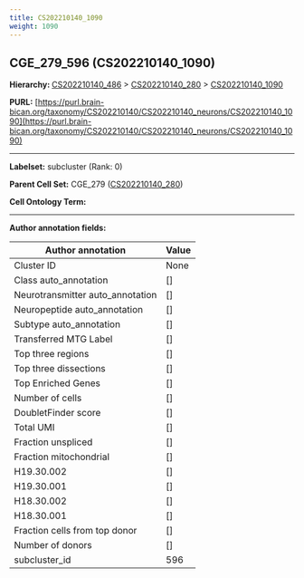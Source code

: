 ```yaml
---
title: CS202210140_1090
weight: 1090
---
```

## CGE_279_596 (CS202210140_1090)
<b>Hierarchy: </b>
[CS202210140_486](../CS202210140_486) >
[CS202210140_280](../CS202210140_280) >
[CS202210140_1090](../CS202210140_1090)

**PURL:** [https://purl.brain-bican.org/taxonomy/CS202210140/CS202210140_neurons/CS202210140_1090](https://purl.brain-bican.org/taxonomy/CS202210140/CS202210140_neurons/CS202210140_1090)

---


**Labelset:** subcluster (Rank: 0)

**Parent Cell Set:** CGE_279 ([CS202210140_280](../CS202210140_280))



**Cell Ontology Term:** 

[MARKER GENES.]: #


---

[TRANSFERRED ANNOTATIONS.]: #


[AUTHOR ANNOTATION FIELDS.]: #


**Author annotation fields:**

| Author annotation | Value |
|-------------------|-------|
|Cluster ID|None|
|Class auto_annotation|[]|
|Neurotransmitter auto_annotation|[]|
|Neuropeptide auto_annotation|[]|
|Subtype auto_annotation|[]|
|Transferred MTG Label|[]|
|Top three regions|[]|
|Top three dissections|[]|
|Top Enriched Genes|[]|
|Number of cells|[]|
|DoubletFinder score|[]|
|Total UMI|[]|
|Fraction unspliced|[]|
|Fraction mitochondrial|[]|
|H19.30.002|[]|
|H19.30.001|[]|
|H18.30.002|[]|
|H18.30.001|[]|
|Fraction cells from top donor|[]|
|Number of donors|[]|
|subcluster_id|596|
